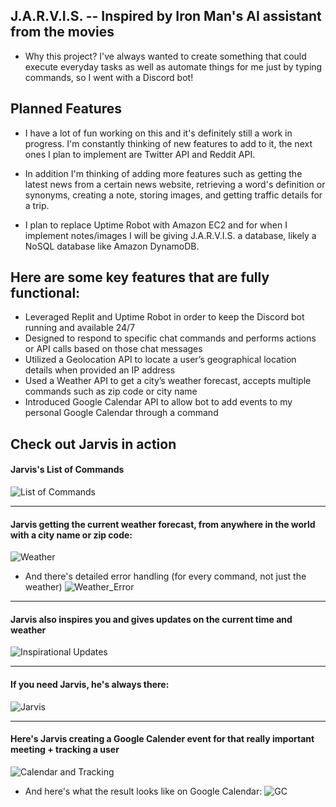 ## J.A.R.V.I.S. -- Inspired by Iron Man's AI assistant from the movies

- Why this project? I've always wanted to create something that could execute everyday tasks as well as automate things for me just by typing commands, so I went with a Discord bot!

## Planned Features

- I have a lot of fun working on this and it's definitely still a work in progress. I'm constantly thinking of new features to add to it, the next ones I plan to implement are Twitter API and Reddit API. 
- In addition I'm thinking of adding more features such as getting the latest news from a certain news website, retrieving a word's definition or synonyms, creating a note, storing images, and getting traffic details for a trip.

- I plan to replace Uptime Robot with Amazon EC2 and for when I implement notes/images I will be giving J.A.R.V.I.S. a database, likely a NoSQL database like Amazon DynamoDB.

## Here are some key features that are fully functional:

- Leveraged Replit and Uptime Robot in order to keep the Discord bot running and available 24/7
- Designed to respond to specific chat commands and performs actions or API calls based on those chat messages
- Utilized a Geolocation API to locate a user’s geographical location details when provided an IP address
- Used a Weather API to get a city’s weather forecast, accepts multiple commands such as zip code or city name
- Introduced Google Calendar API to allow bot to add events to my personal Google Calendar through a command

## Check out Jarvis in action

#### Jarvis's List of Commands
![List of Commands](https://i.imgur.com/Z5kF4Ry.png)

----

#### Jarvis getting the current weather forecast, from anywhere in the world with a city name or zip code:
![Weather](https://i.imgur.com/nerpTYV.png)

- And there's detailed error handling (for every command, not just the weather)
![Weather_Error](https://i.imgur.com/HNOo6F6.png)

----

#### Jarvis also inspires you and gives updates on the current time and weather
![Inspirational Updates](https://i.imgur.com/HyHdFJ1.png)

----

#### If you need Jarvis, he's always there:
![Jarvis](https://i.imgur.com/wGmvdck.png)

----

#### Here's Jarvis creating a Google Calender event for that really important meeting + tracking a user
![Calendar and Tracking](https://i.imgur.com/narT0a1.png)

- And here's what the result looks like on Google Calendar:
![GC](https://i.imgur.com/kunyp2k.png)
